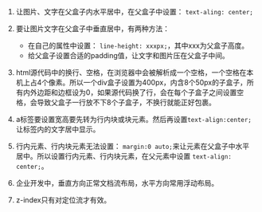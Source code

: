 1. 让图片、文字在父盒子内水平居中，在父盒子中设置： `text-aling: center;`

2. 要让图片文字在父盒子中垂直居中，有两种方法：
    - 在自己的属性中设置： `line-height: xxxpx;`，其中xxx为父盒子高度。
    - 给父盒子设置合适的padding值，让文字和图片压在父盒子中间。
    
3. html源代码中的换行、空格，在浏览器中会被解析成一个空格，一个空格在本机上占4个像素。所以一个div盒子设置为400px，内含8个50px的子盒子，所有内外边距和边框设为0，如果源代码换了行，会在每个子盒子之间设置空格，会导致父盒子一行放不下8个子盒子，不换行就能正好包裹。

4. a标签要设置宽高要先转为行内块或块元素。然后再设置`text-align:center;`让标签内的文字居中显示。

5. 行内元素、行内块元素无法设置： `margin:0 auto;`来让元素在父盒子中水平居中。所以设置行内元素、行内块元素，在父元素中设置 `text-align: center;`。

6. 企业开发中，垂直方向正常文档流布局，水平方向常用浮动布局。

7. z-index只有对定位流才有效。